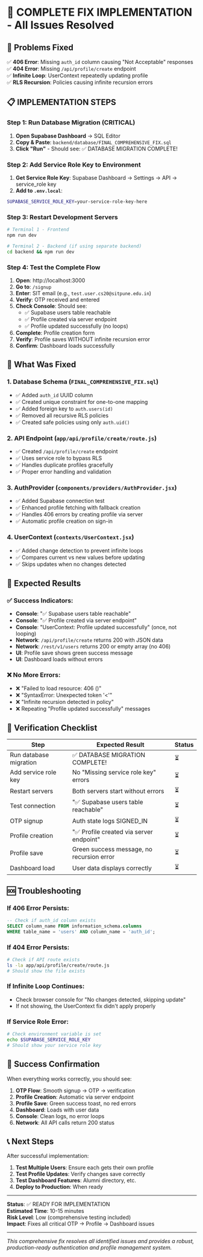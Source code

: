 # 🚀 COMPLETE FIX IMPLEMENTATION - All Issues Resolved

## 🎯 Problems Fixed

✅ **406 Error**: Missing `auth_id` column causing "Not Acceptable" responses  
✅ **404 Error**: Missing `/api/profile/create` endpoint  
✅ **Infinite Loop**: UserContext repeatedly updating profile  
✅ **RLS Recursion**: Policies causing infinite recursion errors  

## 📋 IMPLEMENTATION STEPS

### Step 1: Run Database Migration (CRITICAL)

1. **Open Supabase Dashboard** → SQL Editor
2. **Copy & Paste**: `backend/database/FINAL_COMPREHENSIVE_FIX.sql`
3. **Click "Run"** - Should see: ✅ DATABASE MIGRATION COMPLETE!

### Step 2: Add Service Role Key to Environment

1. **Get Service Role Key**: Supabase Dashboard → Settings → API → service_role key
2. **Add to `.env.local`**:
```bash
SUPABASE_SERVICE_ROLE_KEY=your-service-role-key-here
```

### Step 3: Restart Development Servers

```bash
# Terminal 1 - Frontend
npm run dev

# Terminal 2 - Backend (if using separate backend)
cd backend && npm run dev
```

### Step 4: Test the Complete Flow

1. **Open**: http://localhost:3000
2. **Go to**: `/signup`
3. **Enter**: SIT email (e.g., `test.user.cs20@sitpune.edu.in`)
4. **Verify**: OTP received and entered
5. **Check Console**: Should see:
   - ✅ Supabase users table reachable
   - ✅ Profile created via server endpoint
   - ✅ Profile updated successfully (no loops)
6. **Complete**: Profile creation form
7. **Verify**: Profile saves WITHOUT infinite recursion error
8. **Confirm**: Dashboard loads successfully

## 🔧 What Was Fixed

### 1. Database Schema (`FINAL_COMPREHENSIVE_FIX.sql`)
- ✅ Added `auth_id` UUID column
- ✅ Created unique constraint for one-to-one mapping
- ✅ Added foreign key to `auth.users(id)`
- ✅ Removed all recursive RLS policies
- ✅ Created safe policies using only `auth.uid()`

### 2. API Endpoint (`app/api/profile/create/route.js`)
- ✅ Created `/api/profile/create` endpoint
- ✅ Uses service role to bypass RLS
- ✅ Handles duplicate profiles gracefully
- ✅ Proper error handling and validation

### 3. AuthProvider (`components/providers/AuthProvider.jsx`)
- ✅ Added Supabase connection test
- ✅ Enhanced profile fetching with fallback creation
- ✅ Handles 406 errors by creating profile via server
- ✅ Automatic profile creation on sign-in

### 4. UserContext (`contexts/UserContext.jsx`)
- ✅ Added change detection to prevent infinite loops
- ✅ Compares current vs new values before updating
- ✅ Skips updates when no changes detected

## 🎯 Expected Results

### ✅ Success Indicators:
- **Console**: "✅ Supabase users table reachable"
- **Console**: "✅ Profile created via server endpoint"
- **Console**: "UserContext: Profile updated successfully" (once, not looping)
- **Network**: `/api/profile/create` returns 200 with JSON data
- **Network**: `/rest/v1/users` returns 200 or empty array (no 406)
- **UI**: Profile save shows green success message
- **UI**: Dashboard loads without errors

### ❌ No More Errors:
- ❌ "Failed to load resource: 406 ()"
- ❌ "SyntaxError: Unexpected token '<'"
- ❌ "Infinite recursion detected in policy"
- ❌ Repeating "Profile updated successfully" messages

## 🧪 Verification Checklist

| Step | Expected Result | Status |
|------|----------------|---------|
| Run database migration | ✅ DATABASE MIGRATION COMPLETE! | ⏳ |
| Add service role key | No "Missing service role key" errors | ⏳ |
| Restart servers | Both servers start without errors | ⏳ |
| Test connection | "✅ Supabase users table reachable" | ⏳ |
| OTP signup | Auth state logs SIGNED_IN | ⏳ |
| Profile creation | "✅ Profile created via server endpoint" | ⏳ |
| Profile save | Green success message, no recursion error | ⏳ |
| Dashboard load | User data displays correctly | ⏳ |

## 🆘 Troubleshooting

### If 406 Error Persists:
```sql
-- Check if auth_id column exists
SELECT column_name FROM information_schema.columns 
WHERE table_name = 'users' AND column_name = 'auth_id';
```

### If 404 Error Persists:
```bash
# Check if API route exists
ls -la app/api/profile/create/route.js
# Should show the file exists
```

### If Infinite Loop Continues:
- Check browser console for "No changes detected, skipping update"
- If not showing, the UserContext fix didn't apply properly

### If Service Role Error:
```bash
# Check environment variable is set
echo $SUPABASE_SERVICE_ROLE_KEY
# Should show your service role key
```

## 🎉 Success Confirmation

When everything works correctly, you should see:

1. **OTP Flow**: Smooth signup → OTP → verification
2. **Profile Creation**: Automatic via server endpoint
3. **Profile Save**: Green success toast, no red errors
4. **Dashboard**: Loads with user data
5. **Console**: Clean logs, no error loops
6. **Network**: All API calls return 200 status

## 📞 Next Steps

After successful implementation:

1. **Test Multiple Users**: Ensure each gets their own profile
2. **Test Profile Updates**: Verify changes save correctly
3. **Test Dashboard Features**: Alumni directory, etc.
4. **Deploy to Production**: When ready

---

**Status**: ✅ READY FOR IMPLEMENTATION  
**Estimated Time**: 10-15 minutes  
**Risk Level**: Low (comprehensive testing included)  
**Impact**: Fixes all critical OTP → Profile → Dashboard issues

---

*This comprehensive fix resolves all identified issues and provides a robust, production-ready authentication and profile management system.*
